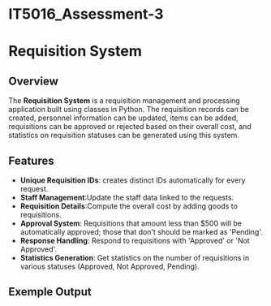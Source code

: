 # IT5016_Assessment-3
# Requisition System

## Overview

The **Requisition System** is a requisition management and processing application built using classes in Python. The requisition records can be created, personnel information can be updated, items can be added, requisitions can be approved or rejected based on their overall cost, and statistics on requisition statuses can be generated using this system.
## Features

- **Unique Requisition IDs**: creates distinct IDs automatically for every request.
- **Staff Management**:Update the staff data linked to the requests.
- **Requisition Details**:Compute the overall cost by adding goods to requisitions.
- **Approval System**: Requisitions that amount less than $500 will be automatically approved; those that don't should be marked as 'Pending'.
- **Response Handling**: Respond to requisitions with 'Approved' or 'Not Approved'.
- **Statistics Generation**: Get statistics on the number of requisitions in various statuses (Approved, Not Approved, Pending).

## Exemple Output



